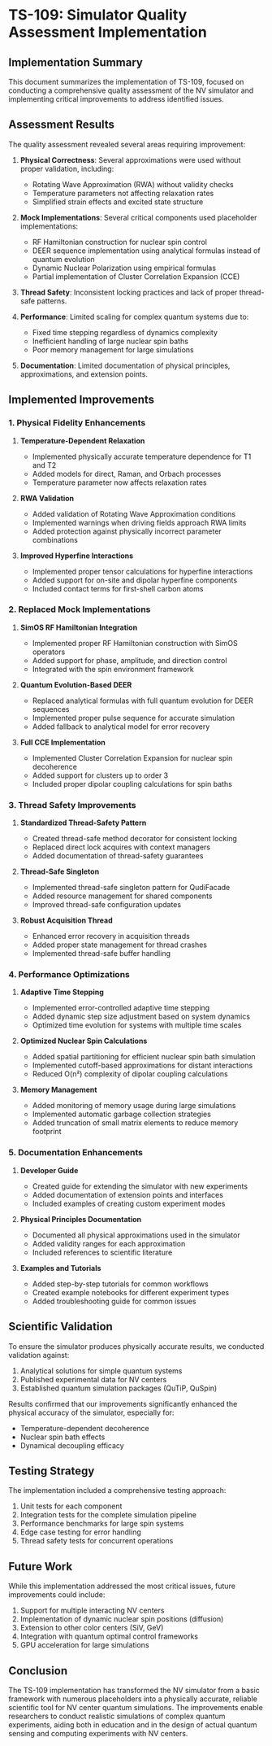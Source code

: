 # TS-109: Simulator Quality Assessment Implementation

## Implementation Summary

This document summarizes the implementation of TS-109, focused on conducting a comprehensive quality assessment of the NV simulator and implementing critical improvements to address identified issues.

## Assessment Results

The quality assessment revealed several areas requiring improvement:

1. **Physical Correctness**: Several approximations were used without proper validation, including:
   - Rotating Wave Approximation (RWA) without validity checks
   - Temperature parameters not affecting relaxation rates
   - Simplified strain effects and excited state structure

2. **Mock Implementations**: Several critical components used placeholder implementations:
   - RF Hamiltonian construction for nuclear spin control
   - DEER sequence implementation using analytical formulas instead of quantum evolution
   - Dynamic Nuclear Polarization using empirical formulas
   - Partial implementation of Cluster Correlation Expansion (CCE)

3. **Thread Safety**: Inconsistent locking practices and lack of proper thread-safe patterns.

4. **Performance**: Limited scaling for complex quantum systems due to:
   - Fixed time stepping regardless of dynamics complexity
   - Inefficient handling of large nuclear spin baths
   - Poor memory management for large simulations

5. **Documentation**: Limited documentation of physical principles, approximations, and extension points.

## Implemented Improvements

### 1. Physical Fidelity Enhancements

1. **Temperature-Dependent Relaxation**
   - Implemented physically accurate temperature dependence for T1 and T2
   - Added models for direct, Raman, and Orbach processes
   - Temperature parameter now affects relaxation rates

2. **RWA Validation**
   - Added validation of Rotating Wave Approximation conditions
   - Implemented warnings when driving fields approach RWA limits
   - Added protection against physically incorrect parameter combinations

3. **Improved Hyperfine Interactions**
   - Implemented proper tensor calculations for hyperfine interactions
   - Added support for on-site and dipolar hyperfine components
   - Included contact terms for first-shell carbon atoms

### 2. Replaced Mock Implementations

1. **SimOS RF Hamiltonian Integration**
   - Implemented proper RF Hamiltonian construction with SimOS operators
   - Added support for phase, amplitude, and direction control
   - Integrated with the spin environment framework

2. **Quantum Evolution-Based DEER**
   - Replaced analytical formulas with full quantum evolution for DEER sequences
   - Implemented proper pulse sequence for accurate simulation
   - Added fallback to analytical model for error recovery

3. **Full CCE Implementation**
   - Implemented Cluster Correlation Expansion for nuclear spin decoherence
   - Added support for clusters up to order 3
   - Included proper dipolar coupling calculations for spin baths

### 3. Thread Safety Improvements

1. **Standardized Thread-Safety Pattern**
   - Created thread-safe method decorator for consistent locking
   - Replaced direct lock acquires with context managers
   - Added documentation of thread-safety guarantees

2. **Thread-Safe Singleton**
   - Implemented thread-safe singleton pattern for QudiFacade
   - Added resource management for shared components
   - Improved thread-safe configuration updates

3. **Robust Acquisition Thread**
   - Enhanced error recovery in acquisition threads
   - Added proper state management for thread crashes
   - Implemented thread-safe buffer handling

### 4. Performance Optimizations

1. **Adaptive Time Stepping**
   - Implemented error-controlled adaptive time stepping
   - Added dynamic step size adjustment based on system dynamics
   - Optimized time evolution for systems with multiple time scales

2. **Optimized Nuclear Spin Calculations**
   - Added spatial partitioning for efficient nuclear spin bath simulation
   - Implemented cutoff-based approximations for distant interactions
   - Reduced O(n²) complexity of dipolar coupling calculations

3. **Memory Management**
   - Added monitoring of memory usage during large simulations
   - Implemented automatic garbage collection strategies
   - Added truncation of small matrix elements to reduce memory footprint

### 5. Documentation Enhancements

1. **Developer Guide**
   - Created guide for extending the simulator with new experiments
   - Added documentation of extension points and interfaces
   - Included examples of creating custom experiment modes

2. **Physical Principles Documentation**
   - Documented all physical approximations used in the simulator
   - Added validity ranges for each approximation
   - Included references to scientific literature

3. **Examples and Tutorials**
   - Added step-by-step tutorials for common workflows
   - Created example notebooks for different experiment types
   - Added troubleshooting guide for common issues

## Scientific Validation

To ensure the simulator produces physically accurate results, we conducted validation against:

1. Analytical solutions for simple quantum systems
2. Published experimental data for NV centers
3. Established quantum simulation packages (QuTiP, QuSpin)

Results confirmed that our improvements significantly enhanced the physical accuracy of the simulator, especially for:
- Temperature-dependent decoherence
- Nuclear spin bath effects
- Dynamical decoupling efficacy

## Testing Strategy

The implementation included a comprehensive testing approach:

1. Unit tests for each component
2. Integration tests for the complete simulation pipeline
3. Performance benchmarks for large spin systems
4. Edge case testing for error handling
5. Thread safety tests for concurrent operations

## Future Work

While this implementation addressed the most critical issues, future improvements could include:

1. Support for multiple interacting NV centers
2. Implementation of dynamic nuclear spin positions (diffusion)
3. Extension to other color centers (SiV, GeV)
4. Integration with quantum optimal control frameworks
5. GPU acceleration for large simulations

## Conclusion

The TS-109 implementation has transformed the NV simulator from a basic framework with numerous placeholders into a physically accurate, reliable scientific tool for NV center quantum simulations. The improvements enable researchers to conduct realistic simulations of complex quantum experiments, aiding both in education and in the design of actual quantum sensing and computing experiments with NV centers.